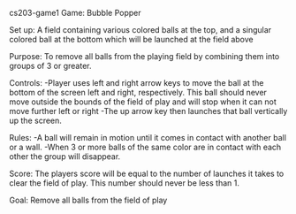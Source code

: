 cs203-game1
Game: Bubble Popper

Set up: A field containing various colored balls at the top, and a singular colored ball at the bottom which will be launched at the field above

Purpose: To remove all balls from the playing field by combining them into groups of 3 or greater.

Controls: -Player uses left and right arrow keys to move the ball at the bottom of the screen left and right, respectively. This ball should never move outside the bounds of the field of play and will stop when it can not move further left or right
          -The up arrow key then launches that ball vertically up the screen.

Rules: -A ball will remain in motion until it comes in contact with another ball or a wall.
       -When 3 or more balls of the same color are in contact with each other the group will disappear.
       
Score: The players score will be equal to the number of launches it takes to clear the field of play. This number should never be less than 1.

Goal: Remove all balls from the field of play



